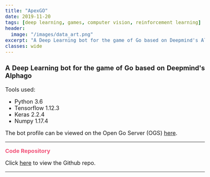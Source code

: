 ```yaml
---
title: "ApexGO"
date: 2019-11-20
tags: [deep learning, games, computer vision, reinforcement learning]
header:
  image: "/images/data_art.png"
excerpt: "A Deep Learning bot for the game of Go based on Deepmind's Alphago"
classes: wide
---
```


<style>
i {
    color:#f25278;
}

b {
    color:#f25278;
}

body {
    text-align: justify;
    font-size: 18px;
}
</style>

### A Deep Learning bot for the game of Go based on Deepmind's Alphago

<!-- todo: add brief description, video demo and images -->

Tools used:
<ul>
    <li>Python 3.6</li>
    <li>Tensorflow 1.12.3</li>
    <li>Keras 2.2.4</li>
    <li>Numpy 1.17.4</li>
</ul>

The bot profile can be viewed on the Open Go Server (OGS) <a href="https://online-go.com/player/699362/ApexGO_BOT" target="_blank">here</a>.

<!--

---

<b>Demo</b>

-->

<!-- Add a youtube video showing the demo gameplay -->

---

<b>Code Repository</b>

Click <a href="https://github.com/kasim95/ApexGO-Part-3.git" target="_blank">here</a> to view the Github repo.

---